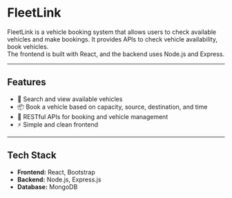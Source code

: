 # FleetLink

FleetLink is a vehicle booking system that allows users to check available vehicles and make bookings.
It provides APIs to check vehicle availability, book vehicles.  
The frontend is built with React, and the backend uses Node.js and Express.

---

## Features

- 🚚 Search and view available vehicles  
- 📦 Book a vehicle based on capacity, source, destination, and time
- 🔄 RESTful APIs for booking and vehicle management  
- ⚡ Simple and clean frontend 

---

## Tech Stack

- **Frontend:** React, Bootstrap  
- **Backend:** Node.js, Express.js  
- **Database:** MongoDB  
